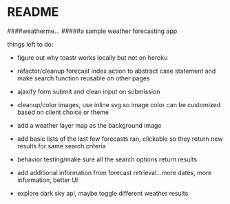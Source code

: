 # README

####weatherme...
#####a sample weather forecasting app

things left to do:

* figure out why toastr works locally but not on heroku

* refactor/cleanup forecast index action to abstract case statement and make search function reusable on other pages

* ajaxify form submit and clean input on submission

* cleanup/color images, use inline svg so image color can be customized based on client choice or theme

* add a weather layer map as the background image

* add basic lists of the last few forecasts ran, clickable so they return new results for same search criteria

* behavior testing/make sure all the search options return results

* add additional information from forecast retrieval...more dates, more information, better UI

* explore dark sky api, maybe toggle different weather results

